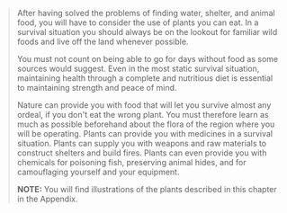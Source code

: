 > After having solved the problems of finding water, shelter, and animal food, you will have to consider the use of plants you can eat. In a survival situation you should always be on the lookout for familiar wild foods and live off the land whenever possible.
>
> You must not count on being able to go for days without food as some sources would suggest. Even in the most static survival situation, maintaining health through a complete and nutritious diet is essential to maintaining strength and peace of mind.
>
> Nature can provide you with food that will let you survive almost any ordeal, if you don't eat the wrong plant. You must therefore learn as much as possible beforehand about the flora of the region where you will be operating. Plants can provide you with medicines in a survival situation. Plants can supply you with weapons and raw materials to construct shelters and build fires. Plants can even provide you with chemicals for poisoning fish, preserving animal hides, and for camouflaging yourself and your equipment.
>
> **NOTE:** You will find illustrations of the plants described in this chapter in the Appendix.